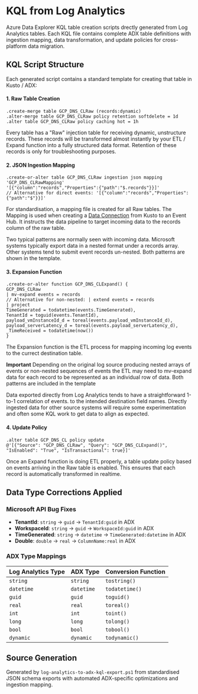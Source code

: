 # KQL from Log Analytics

Azure Data Explorer KQL table creation scripts drectly generated from Log Analytics tables.  Each KQL file contains complete ADX table definitions with ingestion mapping, data transformation, and update policies for cross-platform data migration.

## KQL Script Structure

Each generated script contains a standard template for creating that table in Kusto / ADX:

#### 1. Raw Table Creation

```kusto
.create-merge table GCP_DNS_CLRaw (records:dynamic)
.alter-merge table GCP_DNS_CLRaw policy retention softdelete = 1d
.alter table GCP_DNS_CLRaw policy caching hot = 1h
```

Every table has a "Raw" injection table for receiving dynamic, unstructure records. These records will be transformed almost instantly by your ETL / Expand function into a fully structured data format. Retention of these records is only for troubleshooting purposes.

#### 2. JSON Ingestion Mapping

```kusto
.create-or-alter table GCP_DNS_CLRaw ingestion json mapping 'GCP_DNS_CLRawMapping' 
'[{"column":"records","Properties":{"path":"$.records"}}]'
// Alternative for direct events: '[{"column":"records","Properties":{"path":"$"}}]'
```

For standardisation, a mapping file is created for all Raw tables. The Mapping is used when creating a [Data Connection](https://learn.microsoft.com/en-us/azure/data-explorer/create-event-hubs-connection?tabs=get-data%2Cget-data-2) from Kusto to an Event Hub. It instructs the data pipeline to target incoming data to the records column of the raw table.

Two typical patterns are normally seen with incoming data. Microsoft systems typically export data in a nested format under a records array. Other systems tend to submit event records un-nested. Both patterns are shown in the template.

#### 3. Expansion Function

```kusto
.create-or-alter function GCP_DNS_CLExpand() {
GCP_DNS_CLRaw
| mv-expand events = records
// Alternative for non-nested: | extend events = records
| project
TimeGenerated = todatetime(events.TimeGenerated),
TenantId = toguid(events.TenantId),
payload_vmInstanceId_d = toreal(events.payload_vmInstanceId_d),
payload_serverLatency_d = toreal(events.payload_serverLatency_d),
_TimeReceived = todatetime(now())
}
```

The Expansion function is the ETL process for mapping incoming log events to the currect destination table.

**Important** Depending on the original log source producing nested arrays of events or non-nested sequences of events the ETL may need to mv-expand data for each record to be represented as an individual row of data. Both patterns are included in the template

Data exported directly from Log Analytics tends to have a straightforward 1-to-1 correlation of events. to the intended destination field names. Directly ingested data for other source systems will require some experimentation and often some KQL work to get data to align as expected.

#### 4. Update Policy

```kusto
.alter table GCP_DNS_CL policy update 
@'[{"Source": "GCP_DNS_CLRaw", "Query": "GCP_DNS_CLExpand()", "IsEnabled": "True", "IsTransactional": true}]'
```

Once an Expand function is doing ETL properly, a table update policy based on events arriving in the Raw table is enabled. This ensures that each record is automatically transformed in realtime.

## Data Type Corrections Applied

### Microsoft API Bug Fixes

- **TenantId**: `string` → `guid` → `TenantId:guid` in ADX
- **WorkspaceId**: `string` → `guid` → `WorkspaceId:guid` in ADX
- **TimeGenerated**: `string` → `datetime` → `TimeGenerated:datetime` in ADX
- **Double**: `double` → `real` → `ColumnName:real` in ADX

### ADX Type Mappings

| Log Analytics Type | ADX Type   | Conversion Function |
| ------------------ | ---------- | ------------------- |
| `string`           | `string`   | `tostring()`        |
| `datetime`         | `datetime` | `todatetime()`      |
| `guid`             | `guid`     | `toguid()`          |
| `real`             | `real`     | `toreal()`          |
| `int`              | `int`      | `toint()`           |
| `long`             | `long`     | `tolong()`          |
| `bool`             | `bool`     | `tobool()`          |
| `dynamic`          | `dynamic`  | `todynamic()`       |

## Source Generation

Generated by `log-analytics-to-adx-kql-export.ps1` from standardised JSON schema exports with automated ADX-specific optimizations and ingestion mapping.